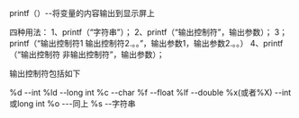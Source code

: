 printf（）--将变量的内容输出到显示屏上

四种用法：
    1、printf（“字符串”）；
    2、printf（“输出控制符”，输出参数）；
    3；printf（“输出控制符1 输出控制符2.。。”，输出参数1，输出参数2.。。）
    4、printf（“输出控制符 非输出控制符”，输出参数）；
    
输出控制符包括如下

%d  --int
%ld --long int
%c --char
%f --float
%lf  --double
%x(或者%X) --int或long int
%o  ---同上
%s --字符串
